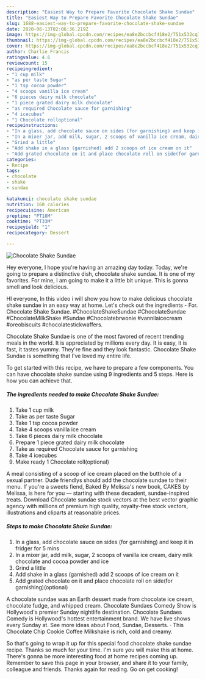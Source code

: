 ```yaml
---
description: "Easiest Way to Prepare Favorite Chocolate Shake Sundae"
title: "Easiest Way to Prepare Favorite Chocolate Shake Sundae"
slug: 1688-easiest-way-to-prepare-favorite-chocolate-shake-sundae
date: 2020-06-13T02:06:36.219Z
image: https://img-global.cpcdn.com/recipes/ea8e2bccbcf418e2/751x532cq70/chocolate-shake-sundae-recipe-main-photo.jpg
thumbnail: https://img-global.cpcdn.com/recipes/ea8e2bccbcf418e2/751x532cq70/chocolate-shake-sundae-recipe-main-photo.jpg
cover: https://img-global.cpcdn.com/recipes/ea8e2bccbcf418e2/751x532cq70/chocolate-shake-sundae-recipe-main-photo.jpg
author: Charlie Francis
ratingvalue: 4.6
reviewcount: 15
recipeingredient:
- "1 cup milk"
- "as per taste Sugar"
- "1 tsp cocoa powder"
- "4 scoops vanilla ice cream"
- "6 pieces dairy milk chocolate"
- "1 piece grated dairy milk chocolate"
- "as required Chocolate sauce for garnishing"
- "4 icecubes"
- "1 Chocolate rolloptional"
recipeinstructions:
- "In a glass, add chocolate sauce on sides (for garnishing) and keep it in fridger for 5 mins"
- "In a mixer jar, add milk, sugar, 2 scoops of vanilla ice cream, dairy milk chocolate and cocoa powder and ice"
- "Grind a little"
- "Add shake in a glass (garnished) add 2 scoops of ice cream on it"
- "Add grated chocolate on it and place chocolate roll on side(for garnishing)(optional)"
categories:
- Recipe
tags:
- chocolate
- shake
- sundae

katakunci: chocolate shake sundae 
nutrition: 160 calories
recipecuisine: American
preptime: "PT18M"
cooktime: "PT33M"
recipeyield: "1"
recipecategory: Dessert

---
```



![Chocolate Shake Sundae](https://img-global.cpcdn.com/recipes/ea8e2bccbcf418e2/751x532cq70/chocolate-shake-sundae-recipe-main-photo.jpg)

Hey everyone, I hope you're having an amazing day today. Today, we're going to prepare a distinctive dish, chocolate shake sundae. It is one of my favorites. For mine, I am going to make it a little bit unique. This is gonna smell and look delicious.

HI everyone, In this video i will show you how to make delicious chocolate shake sundae in an easy way at home. Let&#39;s check out the ingredients - For. Chocolate Shake Sundae. #ChocolateShakeSundae #ChocolateSundae #ChocolateMilkShake #Sundae #Chocolatebrwonie #vannilaicecream #oreobiscuits #chocolatestickwaffers.

Chocolate Shake Sundae is one of the most favored of recent trending meals in the world. It is appreciated by millions every day. It is easy, it is fast, it tastes yummy. They're fine and they look fantastic. Chocolate Shake Sundae is something that I've loved my entire life.


To get started with this recipe, we have to prepare a few components. You can have chocolate shake sundae using 9 ingredients and 5 steps. Here is how you can achieve that.

<!--inarticleads1-->

##### The ingredients needed to make Chocolate Shake Sundae:

1. Take 1 cup milk
1. Take as per taste Sugar
1. Take 1 tsp cocoa powder
1. Take 4 scoops vanilla ice cream
1. Take 6 pieces dairy milk chocolate
1. Prepare 1 piece grated dairy milk chocolate
1. Take as required Chocolate sauce for garnishing
1. Take 4 icecubes
1. Make ready 1 Chocolate roll(optional)


A meal consisting of a scoop of ice cream placed on the butthole of a sexual partner. Dude friendlys should add the chocolate sundae to their menu. If you&#39;re a sweets fiend, Baked By Melissa&#39;s new book, CAKES by Melissa, is here for you — starting with these decadent, sundae-inspired treats. Download Chocolate sundae stock vectors at the best vector graphic agency with millions of premium high quality, royalty-free stock vectors, illustrations and cliparts at reasonable prices. 

<!--inarticleads2-->

##### Steps to make Chocolate Shake Sundae:

1. In a glass, add chocolate sauce on sides (for garnishing) and keep it in fridger for 5 mins
1. In a mixer jar, add milk, sugar, 2 scoops of vanilla ice cream, dairy milk chocolate and cocoa powder and ice
1. Grind a little
1. Add shake in a glass (garnished) add 2 scoops of ice cream on it
1. Add grated chocolate on it and place chocolate roll on side(for garnishing)(optional)


A chocolate sundae was an Earth dessert made from chocolate ice cream, chocolate fudge, and whipped cream. Chocolate Sundaes Comedy Show is Hollywood&#39;s premier Sunday nightlife destination. Chocolate Sundaes Comedy is Hollywood&#39;s hottest entertainment brand. We have live shows every Sunday at. See more ideas about Food, Sundae, Desserts. · This Chocolate Chip Cookie Coffee Milkshake is rich, cold and creamy. 

So that's going to wrap it up for this special food chocolate shake sundae recipe. Thanks so much for your time. I'm sure you will make this at home. There's gonna be more interesting food at home recipes coming up. Remember to save this page in your browser, and share it to your family, colleague and friends. Thanks again for reading. Go on get cooking!
